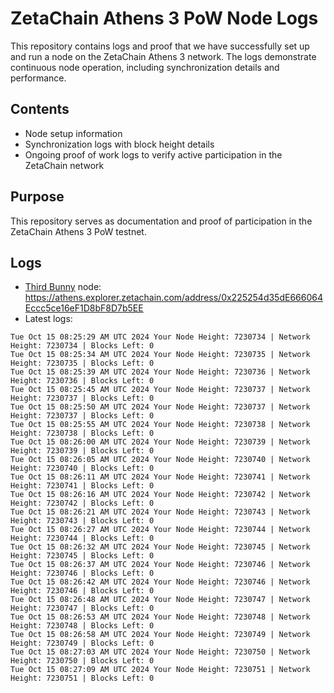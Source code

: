 # ZetaChain Athens 3 PoW Node Logs
This repository contains logs and proof that we have successfully set up and run a node on the ZetaChain Athens 3 network. The logs demonstrate continuous node operation, including synchronization details and performance.

## Contents
- Node setup information
- Synchronization logs with block height details
- Ongoing proof of work logs to verify active participation in the ZetaChain network

## Purpose
This repository serves as documentation and proof of participation in the ZetaChain Athens 3 PoW testnet.

## Logs

- [Third Bunny](https://thirdbunny.xyz/) node: https://athens.explorer.zetachain.com/address/0x225254d35dE666064Eccc5ce16eF1D8bF8D7b5EE
- Latest logs:
```
Tue Oct 15 08:25:29 AM UTC 2024 Your Node Height: 7230734 | Network Height: 7230734 | Blocks Left: 0
Tue Oct 15 08:25:34 AM UTC 2024 Your Node Height: 7230735 | Network Height: 7230735 | Blocks Left: 0
Tue Oct 15 08:25:39 AM UTC 2024 Your Node Height: 7230736 | Network Height: 7230736 | Blocks Left: 0
Tue Oct 15 08:25:45 AM UTC 2024 Your Node Height: 7230737 | Network Height: 7230737 | Blocks Left: 0
Tue Oct 15 08:25:50 AM UTC 2024 Your Node Height: 7230737 | Network Height: 7230737 | Blocks Left: 0
Tue Oct 15 08:25:55 AM UTC 2024 Your Node Height: 7230738 | Network Height: 7230738 | Blocks Left: 0
Tue Oct 15 08:26:00 AM UTC 2024 Your Node Height: 7230739 | Network Height: 7230739 | Blocks Left: 0
Tue Oct 15 08:26:05 AM UTC 2024 Your Node Height: 7230740 | Network Height: 7230740 | Blocks Left: 0
Tue Oct 15 08:26:11 AM UTC 2024 Your Node Height: 7230741 | Network Height: 7230741 | Blocks Left: 0
Tue Oct 15 08:26:16 AM UTC 2024 Your Node Height: 7230742 | Network Height: 7230742 | Blocks Left: 0
Tue Oct 15 08:26:21 AM UTC 2024 Your Node Height: 7230743 | Network Height: 7230743 | Blocks Left: 0
Tue Oct 15 08:26:27 AM UTC 2024 Your Node Height: 7230744 | Network Height: 7230744 | Blocks Left: 0
Tue Oct 15 08:26:32 AM UTC 2024 Your Node Height: 7230745 | Network Height: 7230745 | Blocks Left: 0
Tue Oct 15 08:26:37 AM UTC 2024 Your Node Height: 7230746 | Network Height: 7230746 | Blocks Left: 0
Tue Oct 15 08:26:42 AM UTC 2024 Your Node Height: 7230746 | Network Height: 7230746 | Blocks Left: 0
Tue Oct 15 08:26:48 AM UTC 2024 Your Node Height: 7230747 | Network Height: 7230747 | Blocks Left: 0
Tue Oct 15 08:26:53 AM UTC 2024 Your Node Height: 7230748 | Network Height: 7230748 | Blocks Left: 0
Tue Oct 15 08:26:58 AM UTC 2024 Your Node Height: 7230749 | Network Height: 7230749 | Blocks Left: 0
Tue Oct 15 08:27:03 AM UTC 2024 Your Node Height: 7230750 | Network Height: 7230750 | Blocks Left: 0
Tue Oct 15 08:27:09 AM UTC 2024 Your Node Height: 7230751 | Network Height: 7230751 | Blocks Left: 0
```
